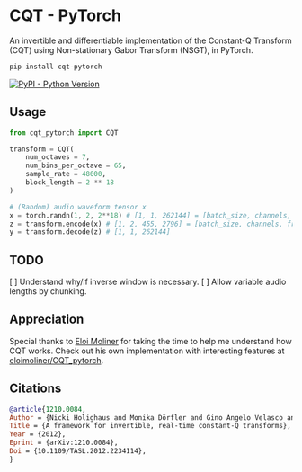 
# CQT - PyTorch

An invertible and differentiable implementation of the Constant-Q Transform (CQT) using Non-stationary Gabor Transform (NSGT), in PyTorch.

```bash
pip install cqt-pytorch
```
[![PyPI - Python Version](https://img.shields.io/pypi/v/cqt-pytorch?style=flat&colorA=black&colorB=black)](https://pypi.org/project/cqt-pytorch/)


## Usage

```python
from cqt_pytorch import CQT

transform = CQT(
    num_octaves = 7,
    num_bins_per_octave = 65,
    sample_rate = 48000,
    block_length = 2 ** 18
)

# (Random) audio waveform tensor x
x = torch.randn(1, 2, 2**18) # [1, 1, 262144] = [batch_size, channels, timesteps]
z = transform.encode(x) # [1, 2, 455, 2796] = [batch_size, channels, frequencies, time]
y = transform.decode(z) # [1, 1, 262144]
```

## TODO
[ ] Understand why/if inverse window is necessary.
[ ] Allow variable audio lengths by chunking.

## Appreciation
Special thanks to [Eloi Moliner](https://github.com/eloimoliner) for taking the time to help me understand how CQT works. Check out his own implementation with interesting features at [eloimoliner/CQT_pytorch](https://github.com/eloimoliner/CQT_pytorch).

## Citations

```bibtex
@article{1210.0084,
Author = {Nicki Holighaus and Monika Dörfler and Gino Angelo Velasco and Thomas Grill},
Title = {A framework for invertible, real-time constant-Q transforms},
Year = {2012},
Eprint = {arXiv:1210.0084},
Doi = {10.1109/TASL.2012.2234114},
}
```
